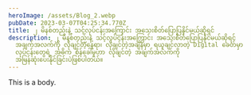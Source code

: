 ```yaml
---
heroImage: /assets/Blog_2.webp
pubDate: 2023-03-07T04:25:34.770Z
title: ၂ မိနစ်တည်းနဲ့ သင့်လုပ်ငန်းအကြောင်း အသေးစိတ်ပြောပြနိုင်မယ်ဆိုရင်
description: ၂ မိနစ်တည်းနဲ့ သင့်လုပ်ငန်းအကြောင်း အသေးစိတ်ပြောပြနိုင်မယ်ဆိုရင်
  အချက်အလက်ကို လိုချင်တဲ့နေရာ၊ လိုချင်တဲ့အချိန်မှာ ရယူချင်လာတဲ့ Digital ခေတ်မှာ
  လုပ်ငန်းတွေရဲ့ အဓိက စိန်ခေါ်မှုဟာ လိုချင်တဲ့ အချက်အလက်ကို
  အမြန်ဆုံးပေးနိုင်ခြင်းပဲဖြစ်ပါတယ်။
---
```

T﻿his is a body.